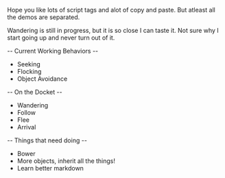 
Hope you like lots of script tags and alot of copy and paste. But atleast all the demos are separated.

Wandering is still in progress, but it is so close I can taste it. Not sure why I start going up and never turn out of it.

-- Current Working Behaviors --

- Seeking
- Flocking
- Object Avoidance

-- On the Docket --
- Wandering
- Follow
- Flee
- Arrival

-- Things that need doing --
- Bower
- More objects, inherit all the things!
- Learn better markdown
